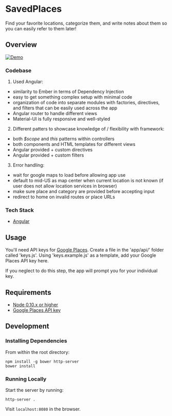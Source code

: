 # SavedPlaces

Find your favorite locations, categorize them, and write notes about them so you can easily refer to them later!

## Overview
[![Demo](https://github.com/smnaqvi89/saved-places/blob/master/demo.gif)](https://github.com/smnaqvi89/saved-places/)

### Codebase
1. Used Angular:
  * similarity to Ember in terms of Dependency Injection 
  * easy to get something complex setup with minimal code
  * organization of code into separate modules with factories, directives, and filters that can be easily used across the app
  * Angular router to handle different views
  * Material-UI is fully responsive and well-styled

2. Different patters to showcase knowledge of / flexibility with framework:
  * both _$scope_ and _this_ patterns within controllers
  * both components and HTML templates for different views
  * Angular provided + custom directives
  * Angular provided + custom filters

3. Error handling:
  * wait for google maps to load before allowing app use
  * default to mid-US as map center when current location is not known (if user does not allow location services in browser)
  * make sure place and category are provided before accepting input
  * redirect to home on invalid routes or place URLs


### Tech Stack
- [Angular](https://angularjs.org/)

## Usage
You'll need API keys for [Google Places](https://developers.google.com/places/web-service/get-api-key). Create a file in the 'app/api/' folder called 'keys.js'. Using 'keys.example.js' as a template, add your Google Places API key here.

If you neglect to do this step, the app will prompt you for your individual key.

## Requirements

- [Node 0.10.x or higher](https://nodejs.org/en/)
- [Google Places API key](https://developers.google.com/places/web-service/get-api-key)

## Development

### Installing Dependencies

From within the root directory:

```
npm install -g bower http-server
bower install
```

### Running Locally

Start the server by running:
```
http-server .
```

Visit `localhost:8080` in the browser.